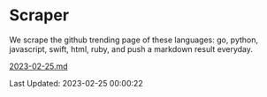 # Scraper

We scrape the github trending page of these languages: go, python, javascript, swift, html, ruby, and push a markdown result everyday.

[2023-02-25.md](https://github.com/henson/Scraper/blob/master/2023-02-25.md)

Last Updated: 2023-02-25 00:00:22